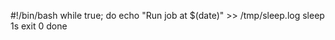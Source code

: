 #!/bin/bash
while true; do
        echo "Run job at $(date)" >> /tmp/sleep.log
       sleep 1s
       exit 0
done
